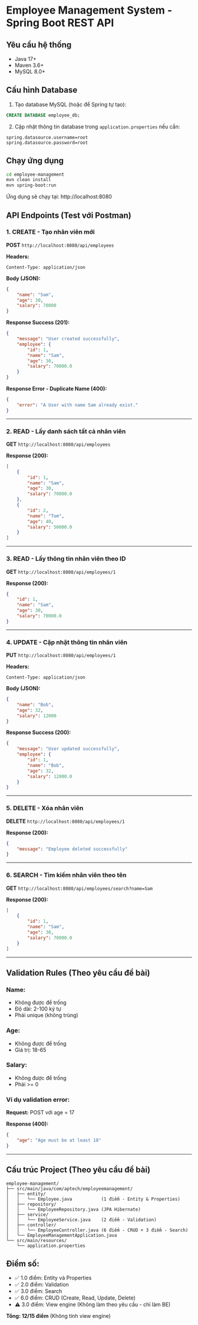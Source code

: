 # Employee Management System - Spring Boot REST API

## Yêu cầu hệ thống
- Java 17+
- Maven 3.6+
- MySQL 8.0+

## Cấu hình Database
1. Tạo database MySQL (hoặc để Spring tự tạo):
```sql
CREATE DATABASE employee_db;
```

2. Cập nhật thông tin database trong `application.properties` nếu cần:
```properties
spring.datasource.username=root
spring.datasource.password=root
```

## Chạy ứng dụng

```bash
cd employee-management
mvn clean install
mvn spring-boot:run
```

Ứng dụng sẽ chạy tại: http://localhost:8080

## API Endpoints (Test với Postman)

### 1. CREATE - Tạo nhân viên mới
**POST** `http://localhost:8080/api/employees`

**Headers:**
```
Content-Type: application/json
```

**Body (JSON):**
```json
{
    "name": "Sam",
    "age": 30,
    "salary": 70000
}
```

**Response Success (201):**
```json
{
    "message": "User created successfully",
    "employee": {
        "id": 1,
        "name": "Sam",
        "age": 30,
        "salary": 70000.0
    }
}
```

**Response Error - Duplicate Name (400):**
```json
{
    "error": "A User with name Sam already exist."
}
```

---

### 2. READ - Lấy danh sách tất cả nhân viên
**GET** `http://localhost:8080/api/employees`

**Response (200):**
```json
[
    {
        "id": 1,
        "name": "Sam",
        "age": 30,
        "salary": 70000.0
    },
    {
        "id": 2,
        "name": "Tom",
        "age": 40,
        "salary": 50000.0
    }
]
```

---

### 3. READ - Lấy thông tin nhân viên theo ID
**GET** `http://localhost:8080/api/employees/1`

**Response (200):**
```json
{
    "id": 1,
    "name": "Sam",
    "age": 30,
    "salary": 70000.0
}
```

---

### 4. UPDATE - Cập nhật thông tin nhân viên
**PUT** `http://localhost:8080/api/employees/1`

**Headers:**
```
Content-Type: application/json
```

**Body (JSON):**
```json
{
    "name": "Bob",
    "age": 32,
    "salary": 12000
}
```

**Response Success (200):**
```json
{
    "message": "User updated successfully",
    "employee": {
        "id": 1,
        "name": "Bob",
        "age": 32,
        "salary": 12000.0
    }
}
```

---

### 5. DELETE - Xóa nhân viên
**DELETE** `http://localhost:8080/api/employees/1`

**Response (200):**
```json
{
    "message": "Employee deleted successfully"
}
```

---

### 6. SEARCH - Tìm kiếm nhân viên theo tên
**GET** `http://localhost:8080/api/employees/search?name=Sam`

**Response (200):**
```json
[
    {
        "id": 1,
        "name": "Sam",
        "age": 30,
        "salary": 70000.0
    }
]
```

---

## Validation Rules (Theo yêu cầu đề bài)

### Name:
- Không được để trống
- Độ dài: 2-100 ký tự
- Phải unique (không trùng)

### Age:
- Không được để trống
- Giá trị: 18-65

### Salary:
- Không được để trống
- Phải >= 0

### Ví dụ validation error:
**Request:** POST với age = 17

**Response (400):**
```json
{
    "age": "Age must be at least 18"
}
```

---

## Cấu trúc Project (Theo yêu cầu đề bài)

```
employee-management/
├── src/main/java/com/aptech/employeemanagement/
│   ├── entity/
│   │   └── Employee.java           (1 điểm - Entity & Properties)
│   ├── repository/
│   │   └── EmployeeRepository.java (JPA Hibernate)
│   ├── service/
│   │   └── EmployeeService.java    (2 điểm - Validation)
│   ├── controller/
│   │   └── EmployeeController.java (6 điểm - CRUD + 3 điểm - Search)
│   └── EmployeeManagementApplication.java
└── src/main/resources/
    └── application.properties
```

## Điểm số:
- ✅ 1.0 điểm: Entity và Properties
- ✅ 2.0 điểm: Validation
- ✅ 3.0 điểm: Search
- ✅ 6.0 điểm: CRUD (Create, Read, Update, Delete)
- ⚠️ 3.0 điểm: View engine (Không làm theo yêu cầu - chỉ làm BE)

**Tổng: 12/15 điểm** (Không tính view engine)
